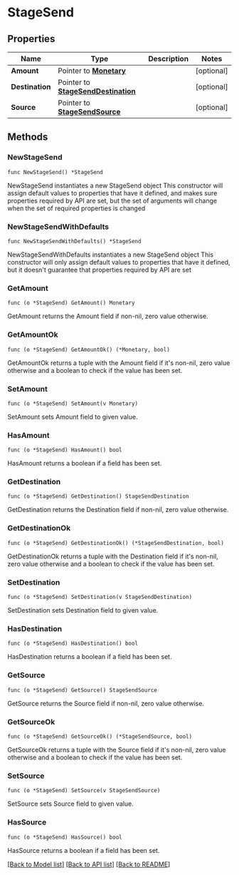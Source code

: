 # StageSend

## Properties

Name | Type | Description | Notes
------------ | ------------- | ------------- | -------------
**Amount** | Pointer to [**Monetary**](Monetary.md) |  | [optional] 
**Destination** | Pointer to [**StageSendDestination**](StageSendDestination.md) |  | [optional] 
**Source** | Pointer to [**StageSendSource**](StageSendSource.md) |  | [optional] 

## Methods

### NewStageSend

`func NewStageSend() *StageSend`

NewStageSend instantiates a new StageSend object
This constructor will assign default values to properties that have it defined,
and makes sure properties required by API are set, but the set of arguments
will change when the set of required properties is changed

### NewStageSendWithDefaults

`func NewStageSendWithDefaults() *StageSend`

NewStageSendWithDefaults instantiates a new StageSend object
This constructor will only assign default values to properties that have it defined,
but it doesn't guarantee that properties required by API are set

### GetAmount

`func (o *StageSend) GetAmount() Monetary`

GetAmount returns the Amount field if non-nil, zero value otherwise.

### GetAmountOk

`func (o *StageSend) GetAmountOk() (*Monetary, bool)`

GetAmountOk returns a tuple with the Amount field if it's non-nil, zero value otherwise
and a boolean to check if the value has been set.

### SetAmount

`func (o *StageSend) SetAmount(v Monetary)`

SetAmount sets Amount field to given value.

### HasAmount

`func (o *StageSend) HasAmount() bool`

HasAmount returns a boolean if a field has been set.

### GetDestination

`func (o *StageSend) GetDestination() StageSendDestination`

GetDestination returns the Destination field if non-nil, zero value otherwise.

### GetDestinationOk

`func (o *StageSend) GetDestinationOk() (*StageSendDestination, bool)`

GetDestinationOk returns a tuple with the Destination field if it's non-nil, zero value otherwise
and a boolean to check if the value has been set.

### SetDestination

`func (o *StageSend) SetDestination(v StageSendDestination)`

SetDestination sets Destination field to given value.

### HasDestination

`func (o *StageSend) HasDestination() bool`

HasDestination returns a boolean if a field has been set.

### GetSource

`func (o *StageSend) GetSource() StageSendSource`

GetSource returns the Source field if non-nil, zero value otherwise.

### GetSourceOk

`func (o *StageSend) GetSourceOk() (*StageSendSource, bool)`

GetSourceOk returns a tuple with the Source field if it's non-nil, zero value otherwise
and a boolean to check if the value has been set.

### SetSource

`func (o *StageSend) SetSource(v StageSendSource)`

SetSource sets Source field to given value.

### HasSource

`func (o *StageSend) HasSource() bool`

HasSource returns a boolean if a field has been set.


[[Back to Model list]](../README.md#documentation-for-models) [[Back to API list]](../README.md#documentation-for-api-endpoints) [[Back to README]](../README.md)


